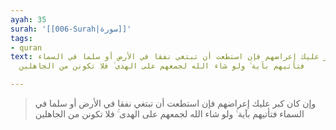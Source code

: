 ```yaml
---
ayah: 35
surah: '[[006-Surah|سورة]]'
tags:
- quran
text: وإن كان كبر عليك إعراضهم فإن استطعت أن تبتغي نفقا في الأرض أو سلما في السماء
  فتأتيهم بآية ۚ ولو شاء الله لجمعهم على الهدى ۚ فلا تكونن من الجاهلين

---
```

> وإن كان كبر عليك إعراضهم فإن استطعت أن تبتغي نفقا في الأرض أو سلما في السماء فتأتيهم بآية ۚ ولو شاء الله لجمعهم على الهدى ۚ فلا تكونن من الجاهلين
